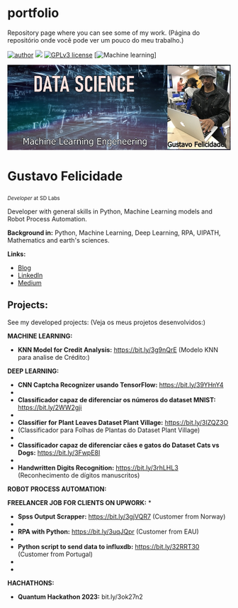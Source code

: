 # portfolio

Repository page where you can see some of my work.
(Página do repositório onde você pode ver um pouco do meu trabalho.)

[![author](https://img.shields.io/badge/author-gustavofelicidade-red.svg)](https://www.linkedin.com/in/gustavofelicidade/) [![](https://img.shields.io/badge/python-3.7+-blue.svg)](https://www.python.org/downloads/release/python-365/) [![GPLv3 license](https://img.shields.io/badge/License-GPLv3-blue.svg)](http://perso.crans.org/besson/LICENSE.html) [![Machine learning](https://img.shields.io/badge/contributions-welcome-brightgreen.svg?style=flat)]



<p align="center">
  <img src="https://github.com/GustavoSnik/portfolio/blob/main/portfolioDataScience.jpeg?raw=true" >
</p>

# Gustavo Felicidade
<sub>*Developer* at SD Labs</sub>

Developer with general skills in Python, Machine Learning models and Robot Process Automation.

**Background in:** Python, Machine Learning, Deep Learning, RPA, UIPATH, Mathematics and earth's sciences.

**Links:**
* [Blog](http://www.gustavofelicidade.com.br)
* [LinkedIn](https://www.linkedin.com/in/gustavofelicidade/)
* [Medium](https://www.medium.com)


## Projects:
See my developed projects:
(Veja os meus projetos desenvolvidos:)

**MACHINE LEARNING:**

  * **KNN Model for Credit Analysis:** https://bit.ly/3g9nQrE
      (Modelo KNN para analise de Crédito:)
      
**DEEP LEARNING:**

  
  * **CNN Captcha Recognizer usando TensorFlow:** https://bit.ly/39YHnY4
  * 
  * **Classificador capaz de diferenciar os números do dataset MNIST:** https://bit.ly/2WW2gji
  *
  * **Classifier for Plant Leaves Dataset Plant Village:** https://bit.ly/3IZQZ3O
  *    (Classificador para Folhas de Plantas do Dataset Plant Village)
  * 
  * **Classificador capaz de diferenciar cães e gatos do Dataset Cats vs Dogs:** https://bit.ly/3FwpE8I
  *
  * **Handwritten Digits Recognition:** https://bit.ly/3rhLHL3
    (Reconhecimento de dígitos manuscritos)
  
**ROBOT PROCESS AUTOMATION:**

**FREELANCER JOB FOR CLIENTS ON UPWORK:**
  *
  * **Spss Output Scrapper:**  https://bit.ly/3gjVQR7 (Customer from Norway)
  *
  * **RPA with Python:**  https://bit.ly/3uqJQpr (Customer from EAU)
  *
  * **Python script to send data to influxdb:** https://bit.ly/32RRT30 (Customer from Portugal)
  *
  *
**HACHATHONS:**
 * **Quantum Hackathon 2023:** bit.ly/3ok27n2
  

